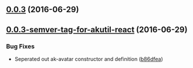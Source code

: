 <a name="0.0.3"></a>
## [0.0.3](https://aui-team-bot/https://bitbucket.org/atlassian/atlaskit-spike/compare/0.0.3-semver-tag-for-akutil-react...v0.0.3) (2016-06-29)



<a name="0.0.3-semver-tag-for-akutil-react"></a>
## [0.0.3-semver-tag-for-akutil-react](https://aui-team-bot/https://bitbucket.org/atlassian/atlaskit-spike/compare/b86dfea...0.0.3-semver-tag-for-akutil-react) (2016-06-29)


### Bug Fixes

* Seperated out ak-avatar constructor and definition ([b86dfea](https://aui-team-bot/https://bitbucket.org/atlassian/atlaskit-spike/commits/b86dfea))



